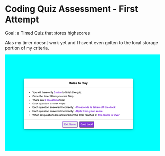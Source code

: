 # Coding Quiz Assessment - First Attempt

Goal: a Timed Quiz that stores highscores 

Alas my timer doesnt work yet and I havent even gotten to the local storage portion of my criteria. 

![Coding Quiz Image](./assets/images/codingquiz.png)